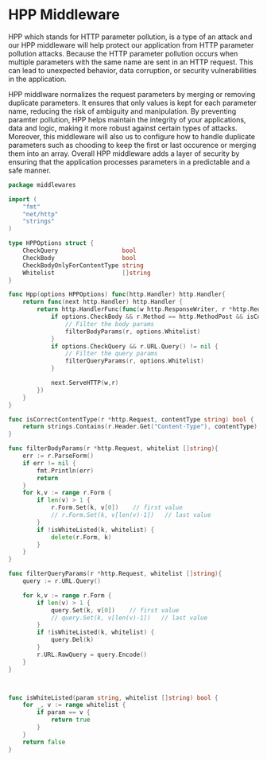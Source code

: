 # HPP Middleware

HPP which stands for HTTP parameter pollution, is a type of an attack and our HPP middleware will help protect our application from HTTP parameter pollution attacks. Because the HTTP parameter pollution occurs when multiple parameters with the same name are sent in an HTTP request. This can lead to unexpected behavior, data corruption, or security vulnerabilities in the application. 

HPP middlware normalizes the request parameters by merging or removing duplicate parameters. It ensures that only values is kept for each parameter name, reducing the risk of ambiguity and manipulation. By preventing paramter pollution, HPP helps maintain the integrity of your applications, data and logic, making it more robust against certain types of attacks. Moreover, this middleware will also us to configure how to handle duplicate parameters such as chooding to keep the first or last occurence or merging them into an array. Overall HPP middleware adds a layer of security by ensuring that the application processes parameters in a predictable and a safe manner.


```go
package middlewares

import (
	"fmt"
	"net/http"
	"strings"
)

type HPPOptions struct {
	CheckQuery                  bool
	CheckBody                   bool
	CheckBodyOnlyForContentType string
	Whitelist                   []string
}

func Hpp(options HPPOptions) func(http.Handler) http.Handler{
	return func(next http.Handler) http.Handler {
		return http.HandlerFunc(func(w http.ResponseWriter, r *http.Request) {
			if options.CheckBody && r.Method == http.MethodPost && isCorrectContentType(r, options.CheckBodyOnlyForContentType){
				// Filter the body params
				filterBodyParams(r, options.Whitelist)
			}
			if options.CheckQuery && r.URL.Query() != nil {
				// Filter the query params
				filterQueryParams(r, options.Whitelist)
			}

			next.ServeHTTP(w,r)
		})
	}
}

func isCorrectContentType(r *http.Request, contentType string) bool {
	return strings.Contains(r.Header.Get("Content-Type"), contentType)
}

func filterBodyParams(r *http.Request, whitelist []string){
	err := r.ParseForm()
	if err != nil {
		fmt.Println(err)
		return
	}
	for k,v := range r.Form {
		if len(v) > 1 {
			r.Form.Set(k, v[0])    // first value
			// r.Form.Set(k, v[len(v)-1])   // last value
		}
		if !isWhiteListed(k, whitelist) {
			delete(r.Form, k)
		}
	}
}

func filterQueryParams(r *http.Request, whitelist []string){
	query := r.URL.Query()

	for k,v := range r.Form {
		if len(v) > 1 {
			query.Set(k, v[0])    // first value
			// query.Set(k, v[len(v)-1])   // last value
		}
		if !isWhiteListed(k, whitelist) {
			query.Del(k)
		}
		r.URL.RawQuery = query.Encode()
	}
}



func isWhiteListed(param string, whitelist []string) bool {
	for _, v := range whitelist {
		if param == v {
			return true
		}
	}
	return false
}
```